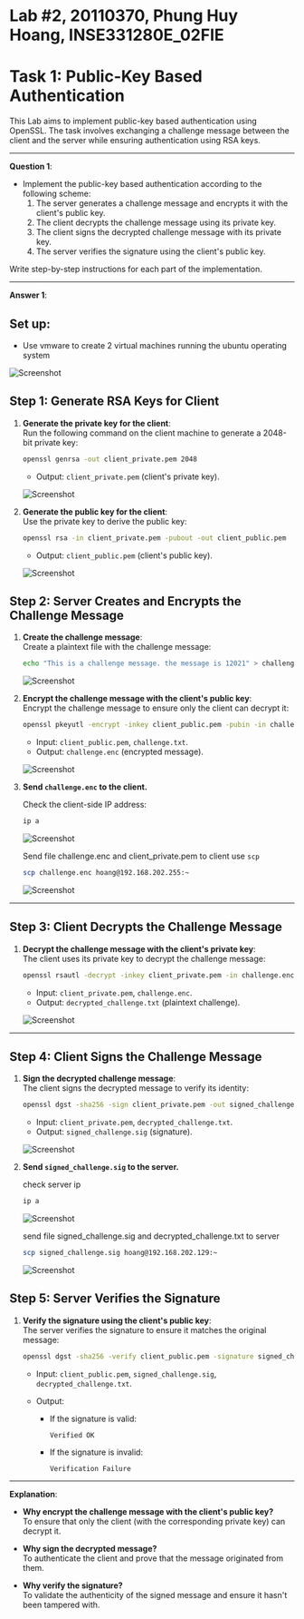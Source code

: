 
# Lab #2, 20110370, Phung Huy Hoang, INSE331280E_02FIE

# Task 1: Public-Key Based Authentication

This Lab aims to implement public-key based authentication using OpenSSL. The task involves exchanging a challenge message between the client and the server while ensuring authentication using RSA keys.

---

**Question 1**:  
- Implement the public-key based authentication according to the following scheme:
  1. The server generates a challenge message and encrypts it with the client's public key.
  2. The client decrypts the challenge message using its private key.
  3. The client signs the decrypted challenge message with its private key.
  4. The server verifies the signature using the client's public key.

Write step-by-step instructions for each part of the implementation.

---

**Answer 1**:  

## Set up:
- Use vmware to create 2 virtual machines running the ubuntu operating system

<img width="" alt="Screenshot" src="https://github.com/hoangphung123/Lab2_IS/blob/master/setup.png?raw=true"><br>

## Step 1: Generate RSA Keys for Client  

1. **Generate the private key for the client**:  
   Run the following command on the client machine to generate a 2048-bit private key:  
   ```sh
   openssl genrsa -out client_private.pem 2048
   ```  
   - Output: `client_private.pem` (client's private key).

   <img width="" alt="Screenshot" src="https://github.com/hoangphung123/Lab2_IS/blob/master/Privatekey.png?raw=true"><br>

2. **Generate the public key for the client**:  
   Use the private key to derive the public key:  
   ```sh
   openssl rsa -in client_private.pem -pubout -out client_public.pem
   ```  
   - Output: `client_public.pem` (client's public key).

    <img width="" alt="Screenshot" src="https://github.com/hoangphung123/Lab2_IS/blob/master/publicKey.png?raw=true"><br>

## Step 2: Server Creates and Encrypts the Challenge Message  

1. **Create the challenge message**:  
   Create a plaintext file with the challenge message:  
   ```sh
   echo "This is a challenge message. the message is 12021" > challenge.txt
   ```  

   <img width="" alt="Screenshot" src="https://github.com/hoangphung123/Lab2_IS/blob/master/Challenge.png?raw=true"><br>

2. **Encrypt the challenge message with the client's public key**:  
   Encrypt the challenge message to ensure only the client can decrypt it:  
   ```sh
   openssl pkeyutl -encrypt -inkey client_public.pem -pubin -in challenge.txt -out challenge.enc
   ```  
   - Input: `client_public.pem`, `challenge.txt`.  
   - Output: `challenge.enc` (encrypted message).  

   <img width="" alt="Screenshot" src="https://github.com/hoangphung123/Lab2_IS/blob/master/ChallengeEnc.png?raw=true"><br>

3. **Send `challenge.enc` to the client.**

    Check the client-side IP address: 

    ```sh
    ip a
    ```

    <img width="" alt="Screenshot" src="https://github.com/hoangphung123/Lab2_IS/blob/master/IP_client.png?raw=true"><br> 

    Send file challenge.enc and client_private.pem to client use `scp`

    ```sh
    scp challenge.enc hoang@192.168.202.255:~
    ``` 

    <img width="" alt="Screenshot" src="https://github.com/hoangphung123/Lab2_IS/blob/master/sendFile.png?raw=true"><br> 
---

## Step 3: Client Decrypts the Challenge Message  

1. **Decrypt the challenge message with the client's private key**:  
   The client uses its private key to decrypt the challenge message:  
   ```sh
   openssl rsautl -decrypt -inkey client_private.pem -in challenge.enc -out decrypted_challenge.txt
   ```  
   - Input: `client_private.pem`, `challenge.enc`.  
   - Output: `decrypted_challenge.txt` (plaintext challenge). 

   <img width="" alt="Screenshot" src="https://github.com/hoangphung123/Lab2_IS/blob/master/client_decrypt.png?raw=true"><br>  

---

## Step 4: Client Signs the Challenge Message  

1. **Sign the decrypted challenge message**:  
   The client signs the decrypted message to verify its identity:  
   ```sh
   openssl dgst -sha256 -sign client_private.pem -out signed_challenge.sig decrypted_challenge.txt
   ```  
   - Input: `client_private.pem`, `decrypted_challenge.txt`.  
   - Output: `signed_challenge.sig` (signature).  

   <img width="" alt="Screenshot" src="https://github.com/hoangphung123/Lab2_IS/blob/master/sig.png?raw=true"><br> 

2. **Send `signed_challenge.sig` to the server.**

    check server ip

    ```sh
    ip a
    ```

    <img width="" alt="Screenshot" src="https://github.com/hoangphung123/Lab2_IS/blob/master/ip_server.png?raw=true"><br> 

    send file signed_challenge.sig and decrypted_challenge.txt to server

    ```sh
    scp signed_challenge.sig hoang@192.168.202.129:~
    ```

    <img width="" alt="Screenshot" src="https://github.com/hoangphung123/Lab2_IS/blob/master/sendFiletoServer.png?raw=true"><br> 

## Step 5: Server Verifies the Signature  

1. **Verify the signature using the client's public key**:  
   The server verifies the signature to ensure it matches the original message:  
   ```sh
   openssl dgst -sha256 -verify client_public.pem -signature signed_challenge.sig decrypted_challenge.txt
   ```  
   - Input: `client_public.pem`, `signed_challenge.sig`, `decrypted_challenge.txt`.  

   - Output:  
     - If the signature is valid:  
       ```
       Verified OK
       ```  
     - If the signature is invalid:  
       ```
       Verification Failure
       ```

---

**Explanation**:  
- **Why encrypt the challenge message with the client's public key?**  
  To ensure that only the client (with the corresponding private key) can decrypt it.

- **Why sign the decrypted message?**  
  To authenticate the client and prove that the message originated from them.

- **Why verify the signature?**  
  To validate the authenticity of the signed message and ensure it hasn't been tampered with.

